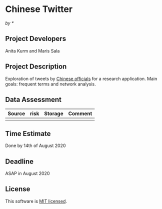 # Chinese Twitter
_by *_

## Project Developers
Anita Kurm and Maris Sala 

## Project Description
Exploration of tweets by [Chinese officials](https://docs.google.com/document/d/1q4XxcWuYIAu-DRc45zEbbE_Ybq5-jxRz/edit#heading=h.gjdgxs) for a research application. Main goals: frequent terms and network analysis.

## Data Assessment ##
| Source | risk | Storage | Comment|
| --- |:---:|---|---|
|||| |

## Time Estimate ##
Done by 14th of August 2020

## Deadline ##
ASAP in August 2020

## License ##
This software is [MIT licensed](./LICENSE.txt).
